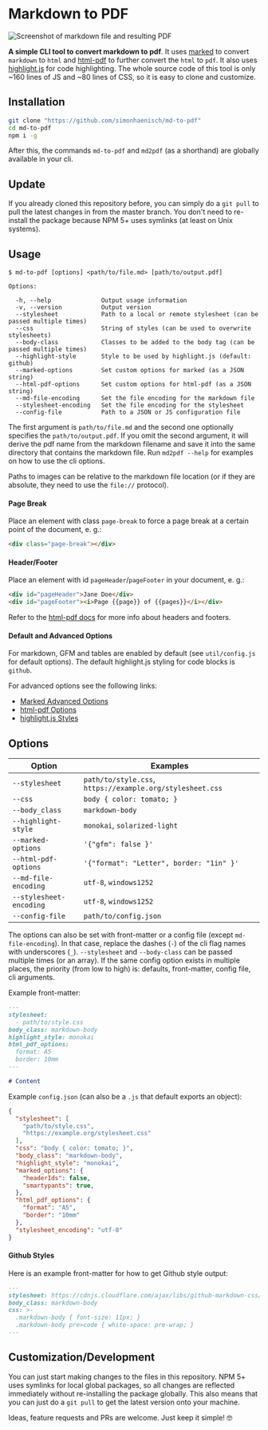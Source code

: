 # Markdown to PDF

![Screenshot of markdown file and resulting PDF](https://file-eivrbvqdij.now.sh)

**A simple CLI tool to convert markdown to pdf**. It uses [marked](https://www.npmjs.com/package/marked) to convert `markdown` to `html` and [html-pdf](https://www.npmjs.com/package/html-pdf) to further convert the `html` to `pdf`. It also uses [highlight.js](https://highlightjs.org) for code highlighting. The whole source code of this tool is only ~160 lines of JS and ~80 lines of CSS, so it is easy to clone and customize.

## Installation

```sh
git clone "https://github.com/simonhaenisch/md-to-pdf"
cd md-to-pdf
npm i -g
```

After this, the commands `md-to-pdf` and `md2pdf` (as a shorthand) are globally available in your cli.

## Update

If you already cloned this repository before, you can simply do a `git pull` to pull the latest changes in from the master branch. You don't need to re-install the package because NPM 5+ uses symlinks (at least on Unix systems).

## Usage

```
$ md-to-pdf [options] <path/to/file.md> [path/to/output.pdf]

Options:

  -h, --help              Output usage information
  -v, --version           Output version
  --stylesheet            Path to a local or remote stylesheet (can be passed multiple times)
  --css                   String of styles (can be used to overwrite stylesheets)
  --body-class            Classes to be added to the body tag (can be passed multiple times)
  --highlight-style       Style to be used by highlight.js (default: github)
  --marked-options        Set custom options for marked (as a JSON string)
  --html-pdf-options      Set custom options for html-pdf (as a JSON string)
  --md-file-encoding      Set the file encoding for the markdown file
  --stylesheet-encoding   Set the file encoding for the stylesheet
  --config-file           Path to a JSON or JS configuration file
```

The first argument is `path/to/file.md` and the second one optionally specifies the `path/to/output.pdf`. If you omit the second argument, it will derive the pdf name from the markdown filename and save it into the same directory that contains the markdown file. Run `md2pdf --help` for examples on how to use the cli options.

Paths to images can be relative to the markdown file location (or if they are absolute, they need to use the `file://` protocol).

#### Page Break

Place an element with class `page-break` to force a page break at a certain point of the document, e. g.:

```html
<div class="page-break"></div>
```

#### Header/Footer

Place an element with id `pageHeader`/`pageFooter` in your document, e. g.:

```html
<div id="pageHeader">Jane Doe</div>
<div id="pageFooter"><i>Page {{page}} of {{pages}}</i></div>
```

Refer to the [html-pdf docs](https://github.com/marcbachmann/node-html-pdf#footers-and-headers) for more info about headers and footers.

#### Default and Advanced Options

For markdown, GFM and tables are enabled by default (see `util/config.js` for default options). The default highlight.js styling for code blocks is `github`.

For advanced options see the following links:

* [Marked Advanced Options](https://marked.js.org/#/USING_ADVANCED.md)
* [html-pdf Options](https://github.com/marcbachmann/node-html-pdf#options)
* [highlight.js Styles](https://github.com/isagalaev/highlight.js/tree/master/src/styles)

## Options

| Option | Examples |
| - | - |
| `--stylesheet` | `path/to/style.css`, `https://example.org/stylesheet.css` |
| `--css` | `body { color: tomato; }` |
| `--body_class` | `markdown-body` |
| `--highlight-style` | `monokai`, `solarized-light` |
| `--marked-options` | `'{"gfm": false }'` |
| `--html-pdf-options` | `'{"format": "Letter", border: "1in" }'` |
| `--md-file-encoding` | `utf-8`, `windows1252` |
| `--stylesheet-encoding` | `utf-8`, `windows1252` |
| `--config-file` | `path/to/config.json` |

The options can also be set with front-matter or a config file (except `md-file-encoding`). In that case, replace the dashes (`-`) of the cli flag names with underscores (`_`). `--stylesheet` and `--body-class` can be passed multiple times (or an array). If the same config option exists in multiple places, the priority (from low to high) is: defaults, front-matter, config file, cli arguments.

Example front-matter:

```markdown
---
stylesheet:
  - path/to/style.css
body_class: markdown-body
highlight_style: monokai
html_pdf_options:
  format: A5
  border: 10mm
---

# Content
```

Example `config.json` (can also be a `.js` that default exports an object):

```json
{
  "stylesheet": [
    "path/to/style.css",
    "https://example.org/stylesheet.css"
  ],
  "css": "body { color: tomato; }",
  "body_class": "markdown-body",
  "highlight_style": "monokai",
  "marked_options": {
    "headerIds": false,
    "smartypants": true,
  },
  "html_pdf_options": {
    "format": "A5",
    "border": "10mm"
  },
  "stylesheet_encoding": "utf-8"
}
```

#### Github Styles

Here is an example front-matter for how to get Github style output:

```markdown
---
stylesheet: https://cdnjs.cloudflare.com/ajax/libs/github-markdown-css/2.10.0/github-markdown.min.css
body_class: markdown-body
css: >-
  .markdown-body { font-size: 11px; }
  .markdown-body pre>code { white-space: pre-wrap; }
---
```

## Customization/Development

You can just start making changes to the files in this repository. NPM 5+ uses symlinks for local global packages, so all changes are reflected immediately without re-installing the package globally. This also means that you can just do a `git pull` to get the latest version onto your machine.

Ideas, feature requests and PRs are welcome. Just keep it simple! 🤓
